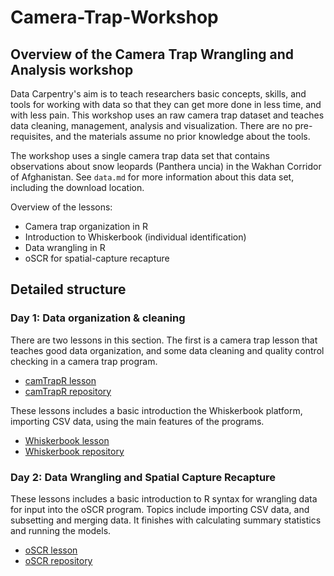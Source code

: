# Camera-Trap-Workshop

## Overview of the Camera Trap Wrangling and Analysis workshop

Data Carpentry's aim is to teach researchers basic concepts, skills, and tools for working with data so that they can get more done in less time, and with less pain. This workshop uses an raw camera trap dataset and teaches data cleaning, management, analysis and visualization. There are no pre-requisites, and the materials assume no prior knowledge about the tools.

The workshop uses a single camera trap data set that contains observations about snow leopards (Panthera uncia) in the Wakhan Corridor of Afghanistan. See `data.md` for more information about this data set, including the download location.

Overview of the lessons:

  
  * Camera trap organization in R 
  * Introduction to Whiskerbook (individual identification)
  * Data wrangling in R 
  * oSCR for spatial-capture recapture

## Detailed structure

### Day 1: Data organization & cleaning

There are two lessons in this section. The first is a camera trap lesson that teaches  good data organization, and some data cleaning and quality control checking in a camera trap program.

  * [camTrapR lesson](http://###)
  * [camTrapR repository](http://###)

These lessons includes a basic introduction the Whiskerbook platform, importing CSV data, using the main features of the programs. 

  * [Whiskerbook lesson](http://###) 
  * [Whiskerbook repository](http://###) 


### Day 2: Data Wrangling and Spatial Capture Recapture

These lessons includes a basic introduction to R syntax for wrangling data for input into the oSCR program. Topics include importing CSV data, and subsetting and merging data. It finishes with calculating summary statistics and running the models. 

  * [oSCR lesson](http://###)
  * [oSCR repository](http://###)

